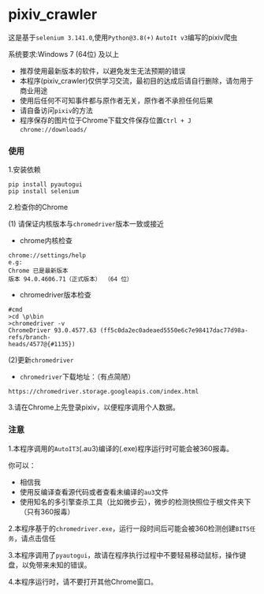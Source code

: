 # pixiv_crawler


这是基于`selenium 3.141.0`,使用`Python@3.8(+)` `AutoIt v3`编写的pixiv爬虫 

系统要求:Windows 7 (64位) 及以上

- 推荐使用最新版本的软件，以避免发生无法预期的错误 
- 本程序(pixiv_crawler)仅供学习交流，最初目的达成后请自行删除，请勿用于商业用途 
- 使用后任何不可知事件都与原作者无关，原作者不承担任何后果 
- 请自备访问`pixiv`的方法
- 程序保存的图片位于Chrome下载文件保存位置`Ctrl + J` `chrome://downloads/`

### 使用

1.安装依赖
```
pip install pyautogui
pip install selenium
```
2.检查你的Chrome

(1) 请保证内核版本与`chromedriver`版本一致或接近
- chrome内核检查
```
chrome://settings/help
e.g:
Chrome 已是最新版本
版本 94.0.4606.71（正式版本） （64 位）
```
- chromedriver版本检查
```
#cmd
>cd \p\bin
>chromedriver -v
ChromeDriver 93.0.4577.63 (ff5c0da2ec0adeaed5550e6c7e98417dac77d98a-refs/branch-
heads/4577@{#1135})
```

(2)更新`chromedriver`
- `chromedriver`下载地址：（有点简陋）
```
https://chromedriver.storage.googleapis.com/index.html
```

3.请在Chrome上先登录pixiv，以便程序调用个人数据。

### 注意
1.本程序调用的`AutoIT3`(.au3)编译的(.exe)程序运行时可能会被360报毒。

你可以：
- 相信我
- 使用反编译查看源代码或者查看未编译的`au3`文件
- 使用知名的多引擎查杀工具（比如微步云），微步的检测快照位于根文件夹下（只有360报毒）

2.本程序基于的`chromedriver.exe`，运行一段时间后可能会被360检测创建`BITS任务`，请点击信任

3.本程序调用了`pyautogui`，故请在程序执行过程中不要轻易移动鼠标，操作键盘，以免带来未知的错误。

4.本程序运行时，请不要打开其他Chrome窗口。
